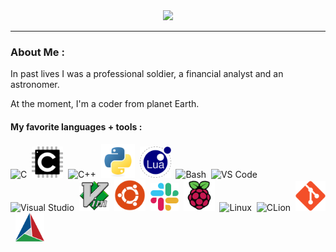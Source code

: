 <div id="header" align="center">
  <img src="https://media.giphy.com/media/Qo2dupDib32rkTY4hX/giphy.gif" width="300"/>
</div>

---

### About Me :
In past lives I was a professional soldier, a financial analyst and an astronomer.  

At the moment, I'm a coder from planet Earth.  

#### My favorite languages + tools :

<div>
  <img src="https://upload.wikimedia.org/wikipedia/commons/1/19/C_Logo.png" title="C" alt="C" width="50" height="50"/>&nbsp;
  <img src="https://github.com/devicons/devicon/blob/master/icons/embeddedc/embeddedc-original.svg" title="Embedded C" alt="Embedded C" width="50" height="50"/>&nbsp;
  <img src="https://upload.wikimedia.org/wikipedia/commons/thumb/1/18/ISO_C%2B%2B_Logo.svg/1822px-ISO_C%2B%2B_Logo.svg.png" title="C++" alt="C++" width="44" height="50"/>&nbsp;
  <img src="https://github.com/devicons/devicon/blob/master/icons/python/python-original.svg" title="Python" alt="Python" width="54" height="54"/>&nbsp;
  <img src="https://github.com/devicons/devicon/blob/master/icons/lua/lua-original-wordmark.svg" title="Lua" alt="Lua" width="50" height="50"/>&nbsp;
  <img src="https://images-wixmp-ed30a86b8c4ca887773594c2.wixmp.com/i/3e1f6e5c-5238-4ecc-a0d5-f2deff1e4fb4/dcge67r-261eb5af-66f8-4786-94ac-bd535876fd45.png" title="Bash" alt="Bash" width="51" height="51"/>&nbsp;
  <img src="https://upload.wikimedia.org/wikipedia/commons/thumb/9/9a/Visual_Studio_Code_1.35_icon.svg/2048px-Visual_Studio_Code_1.35_icon.svg.png" title="VS Code" alt="VS Code" width="46" height="46"/>&nbsp;
  <img src="https://upload.wikimedia.org/wikipedia/commons/thumb/2/2c/Visual_Studio_Icon_2022.svg/2048px-Visual_Studio_Icon_2022.svg.png" title="Visual Studio" alt="Visual Studio" width="50" height="50"/>&nbsp;
  <img src="https://github.com/devicons/devicon/blob/master/icons/vim/vim-original.svg" title="Vim" alt="Vim" width="48" height="48"/>&nbsp;
  <img src="https://github.com/devicons/devicon/blob/master/icons/ubuntu/ubuntu-plain.svg" title="Ubuntu" alt="Ubuntu" width="50" height="50"/>&nbsp;
  <img src="https://github.com/devicons/devicon/blob/master/icons/slack/slack-original.svg" title="Slack" alt="Slack" width="45" height="45"/>&nbsp;
  <img src="https://github.com/devicons/devicon/blob/master/icons/raspberrypi/raspberrypi-original.svg" title="Raspberry Pi" alt="Raspberry Pi" width="50" height="50"/>&nbsp;
  <img src="https://upload.wikimedia.org/wikipedia/commons/thumb/6/66/TUX_G2.svg/163px-TUX_G2.svg.png" title="Linux" alt="Linux" width="50" height="54"/>&nbsp;
  <img src="https://resources.jetbrains.com/storage/products/clion/img/meta/clion_logo_300x300.png" title="CLion" alt="CLion" width="46" height="46"/>&nbsp;
  <img src="https://github.com/devicons/devicon/blob/master/icons/git/git-original.svg" title="Git" alt="Git" width="48" height="48"/>&nbsp;
  <img src="https://github.com/devicons/devicon/blob/master/icons/cmake/cmake-original.svg" title="CMake" alt="CMake" width="46" height="46"/>&nbsp;
</div>
